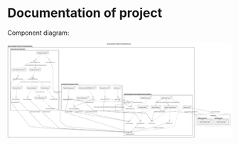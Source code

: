 # Documentation of project
Component diagram:

![CompontentDiagram](./Documentation/ComponentDiagram.png)

